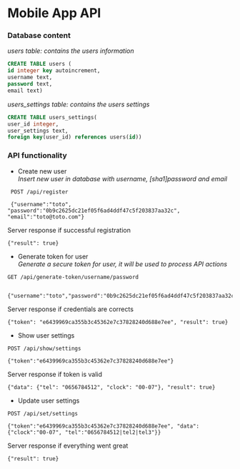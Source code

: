 # Mobile App API

### Database content

*users table: contains the users information*
```sql
CREATE TABLE users (
id integer key autoincrement,
username text,
password text,
email text)
```
*users_settings table: contains the users settings*
```sql
CREATE TABLE users_settings(
user_id integer,
user_settings text,
foreign key(user_id) references users(id))
```

### API functionality

* Create new user<br>
*Insert new user in database with username, [sha1]password and email*

```
 POST /api/register
 
 {"username":"toto", "password":"0b9c2625dc21ef05f6ad4ddf47c5f203837aa32c", "email":"toto@toto.com"}
```
Server response if successful registration
```
{"result": true}
```

* Generate token for user<br>
*Generate a secure token for user, it will be used to process API actions*

```
GET /api/generate-token/username/password

 {"username":"toto","password":"0b9c2625dc21ef05f6ad4ddf47c5f203837aa32c"}
```
Server response if credentials are corrects
```
{"token": "e6439969ca355b3c45362e7c37828240d688e7ee", "result": true}
```

* Show user settings
```
POST /api/show/settings

{"token":"e6439969ca355b3c45362e7c37828240d688e7ee"}
```
Server response if token is valid
```
{"data": {"tel": "0656784512", "clock": "00-07"}, "result": true}
```
* Update user settings
```
POST /api/set/settings

{"token":"e6439969ca355b3c45362e7c37828240d688e7ee", "data": {"clock":"00-07", "tel":"0656784512|tel2|tel3"}}
```
Server response if everything went great
```
{"result": true}
```